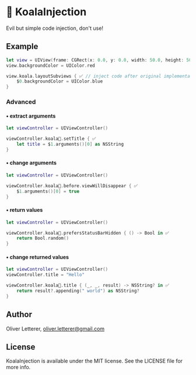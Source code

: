 # 🐨 KoalaInjection

Evil but simple code injection, don't use!

## Example

```swift
let view = UIView(frame: CGRect(x: 0.0, y: 0.0, width: 50.0, height: 50.0))
view.backgroundColor = UIColor.red

view.koala.layoutSubviews { ✅ // inject code after original implementation
    $0.backgroundColor = UIColor.blue
}
```

### Advanced

#### • extract arguments

```swift
let viewController = UIViewController()

viewController.koala🐨.setTitle { ✅
    let title = $1.arguments()[0] as NSString
}
```

#### • change arguments

```swift
let viewController = UIViewController()

viewController.koala🐨.before.viewWillDisappear { ✅
    $1.arguments()[0] = true
}
```

#### • return values

```swift
let viewController = UIViewController()

viewController.koala🐨.prefersStatusBarHidden { () -> Bool in ✅
    return Bool.random()
}
```

#### • change returned values

```swift
let viewController = UIViewController()
viewController.title = "Hello"

viewController.koala🐨.title { (_, _, result) -> NSString? in ✅
    return result?.appending(" world") as NSString?
}
```

## Author

Oliver Letterer, oliver.letterer@gmail.com

## License

KoalaInjection is available under the MIT license. See the LICENSE file for more info.
